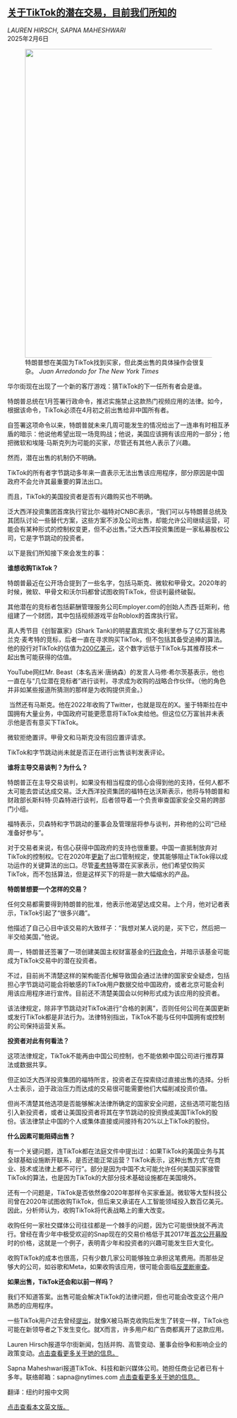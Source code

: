 <!--1738825621000-->
[关于TikTok的潜在交易，目前我们所知的](https://cn.nytimes.com/business/20250206/tiktok-sale-who-could-buy/)
------

<address>LAUREN HIRSCH, SAPNA MAHESHWARI</address><time pudate="2025-02-06 02:51:55" datetime="2025-02-06 02:51:55">2025年2月6日</time><figure><img src="https://images.weserv.nl/?url=static01.nyt.com/images/2025/02/03/multimedia/00tiktok-deal-1-vqhj/00tiktok-deal-1-vqhj-master1050.jpg" width="1050" height="700"><figcaption>特朗普想在美国为TikTok找到买家，但此类出售的具体操作会很复杂。 <cite>Juan Arredondo for The New York Times</cite></figcaption></figure><section><p>华尔街现在出现了一个新的客厅游戏：猜TikTok的下一任所有者会是谁。</p><p>特朗普总统在1月签署行政命令，推迟实施禁止这款热门视频应用的法律。如今，根据该命令，TikTok必须在4月初之前出售给非中国所有者。</p><p>自签署这项命令以来，特朗普就未来几周可能发生的情况给出了一连串有时相互矛盾的暗示：他说他希望出现一场竞购战；他说，美国应该拥有该应用的一部分；他把微软和埃隆·马斯克列为可能的买家，尽管还有其他人表示了兴趣。</p><p>然而，潜在出售的机制仍不明确。</p><p>TikTok的所有者字节跳动多年来一直表示无法出售该应用程序，部分原因是中国政府不会允许其最重要的算法出口。</p><p>而且，TikTok的美国投资者是否有兴趣购买也不明确。</p><p>泛大西洋投资集团首席执行官比尔·福特对CNBC表示，“我们可以与特朗普总统及其团队讨论一些替代方案，这些方案不涉及公司出售，却能允许公司继续运营，可能会有某种形式的控制权变更，但不必出售。”泛大西洋投资集团是一家私募股权公司，它是字节跳动的投资者。</p><p>以下是我们所知接下來会发生的事：</p><p><b>谁想收购TikTok？</b></p><p>特朗普最近在公开场合提到了一些名字，包括马斯克、微软和甲骨文。2020年的时候，微软、甲骨文和沃尔玛都曾试图收购TikTok，但谈判最终破裂。</p><p>其他潜在的竞标者包括薪酬管理服务公司Employer.com的创始人杰西·廷斯利，他组建了一个财团，其中包括视频游戏平台Roblox的首席执行官。</p><p>真人秀节目《创智赢家》(Shark Tank)的明星嘉宾凯文·奥利里参与了亿万富翁弗兰克·麦考特的竞标，后者一直在寻求购买TikTok，但不包括其备受追捧的算法。他的投行对TikTok的估值为<a href="https://www.nytimes.com/2025/01/10/us/politics/tiktok-buyer-bid-frank-mccourt.html">200亿美元</a>，这个数字远低于TikTok与其推荐技术一起出售可能获得的估值。</p><p>YouTube网红Mr. Beast（本名吉米·唐纳森）的发言人马修·希尔茨基表示，他也一直在与“几位潜在竞标者”进行谈判，寻求成为收购的战略合作伙伴。（他的角色并非如某些报道所猜测的那样是为收购提供资金。）</p><p> 当然还有马斯克。他在2022年收购了Twitter，也就是现在的X。鉴于特斯拉在中国拥有大量业务，中国政府可能更愿意将TikTok卖给他。但这位亿万富翁并未表示他是否有意买下TikTok。</p><p>微软拒绝置评。甲骨文和马斯克没有回应置评请求。</p><p>TikTok和字节跳动尚未就是否正在进行出售谈判发表评论。</p><p><b>谁将主导交易谈判？为什么？</b></p><p>特朗普正在主导交易谈判，如果没有相当程度的信心会得到他的支持，任何人都不太可能去尝试达成交易。泛大西洋投资集团的福特在达沃斯表示，他将与特朗普和财政部长斯科特·贝森特进行谈判，后者领导着一个负责审查国家安全交易的跨部门小组。</p><p>福特表示，贝森特和字节跳动的董事会及管理层将参与谈判，并称他的公司“已经准备好参与”。</p><p>对于交易者来说，有信心获得中国政府的支持也很重要。中国一直抵制放弃对TikTok的控制权。它在2020年<a href="https://www.nytimes.com/2020/08/29/technology/china-tiktok-export-controls.html">更新</a>了出口管制规定，使其能够阻止TikTok得以成功运作的关键算法的出口。尽管<a href="https://www.nytimes.com/2024/05/15/business/frank-mccourt-tiktok-bid.html" title="Link: https://www.nytimes.com/2024/05/15/business/frank-mccourt-tiktok-bid.html">麦考特</a>等潜在买家表示，他们希望仅购买TikTok，而不包括算法，但是这样买下的将是一款大幅缩水的产品。</p><p><b>特朗普想要一个怎样的交易？</b></p><p>任何交易都需要得到特朗普的批准，他表示他渴望达成交易。上个月，他对记者表示，TikTok引起了“很多兴趣”。</p><p>他描述了自己心目中该交易的大致样子：“我想对某人说的是，买下它，然后把一半交给美国，”他说。</p><p>周一，特朗普还签署了一项创建美国主权财富基金的<a href="https://www.nytimes.com/2025/02/03/us/politics/sovereign-wealth-fund-trump.html">行政命令</a>，并暗示该基金可能成为TikTok交易中的潜在投资者。</p><p>不过，目前尚不清楚这样的架构能否化解导致国会通过法律的国家安全疑虑，包括担心字节跳动可能会将敏感的TikTok用户数据交给中国政府，或者北京可能会利用该应用程序进行宣传。目前还不清楚美国会以何种形式成为该应用的投资者。</p><p>该法律规定，除非字节跳动对TikTok进行“合格的剥离”，否则任何公司在美国更新或发行TikTok都是非法行为。法律特别指出，TikTok不能与任何中国拥有或控制的公司保持运营关系。</p><p><b>投资者对此有何看法？</b></p><p>这项法律规定，TikTok不能再由中国公司控制，也不能依赖中国公司进行推荐算法或数据共享。</p><p>但正如泛大西洋投资集团的福特所言，投资者正在探索绕过直接出售的选择。分析人士表示，迫于政治压力而达成的交易很可能需要他们大幅削减投资价值。</p><p>但尚不清楚其他选项是否能够解决法律所确定的国家安全问题，这些选项可能包括引入新投资者，或者让美国投资者将其在字节跳动的投资换成美国TikTok的股份。该法律禁止中国的个人或集体直接或间接持有20%以上TikTok的股份。</p><p><b>什么因素可能阻碍出售</b><b>？</b></p><p>有一个关键问题，连TikTok都在法庭文件中提出过：如果TikTok的美国业务与其全球基础设施断开联系，是否还能正常运营？TikTok表示，这种出售方式“在商业、技术或法律上都不可行”。部分是因为中国不太可能允许任何美国买家接管TikTok的算法，也是因为TikTok的大部分技术基础设施都在美国境外。</p><p>还有一个问题是，TikTok是否依然像2020年那样令买家垂涎。微软等大型科技公司曾在2020年试图收购TikTok，但后来又承诺在人工智能领域投入数百亿美元。因此，分析师认为，收购TikTok将代表战略上的重大改变。</p><p>收购任何一家社交媒体公司往往都是一个棘手的问题，因为它可能很快就不再流行。曾经在青少年中极受欢迎的Snap现在的交易价格低于其2017年<a href="https://www.nytimes.com/2017/03/01/business/dealbook/snap-ipo-snapchat.html">首次公开募股</a>时的价格，这就是一个例子，表明青少年和投资者的兴趣可能发生巨大变化。</p><p>收购TikTok的成本也很高，只有少数几家公司能够独立承担这笔费用。而那些足够大的公司，如谷歌和Meta，如果收购该应用，很可能会面临<a href="https://www.nytimes.com/2025/01/10/us/politics/tiktok-buyer-bid-frank-mccourt.html" title="Link: https://www.nytimes.com/2025/01/10/us/politics/tiktok-buyer-bid-frank-mccourt.html">反垄断审查</a>。</p><p><b>如果出售，TikTok还会和以前一样吗？</b></p><p>我们不知道答案。出售可能会解决TikTok的法律问题，但也可能会改变这个用户熟悉的应用程序。</p><p>一些TikTok用户过去曾经<a href="https://www.nytimes.com/2024/04/04/business/media/tiktok-marketing-blitz-ban.html">提出</a>，就像X被马斯克收购后发生了转变一样，TikTok也可能在新领导者之下发生变化。就X而言，许多用户和广告商都离开了这款应用。</p></section><footer><p>Lauren Hirsch报道华尔街新闻，包括并购、高管变动、董事会纷争和影响企业的政策变动。<a rel="nofollow" target="_blank" href="https://www.nytimes.com/by/lauren-hirsch">点击查看更多关于她的信息。</a></p><p>Sapna Maheshwari报道TikTok、科技和新兴媒体公司。她担任商业记者已有十多年。联络邮箱：sapna@nytimes.com <a rel="nofollow" target="_blank" href="https://www.nytimes.com/by/sapna-maheshwari">点击查看更多关于她的信息。</a></p><p>翻译：纽约时报中文网</p><p><a rel="nofollow" target="_blank" href="https://www.nytimes.com/2025/02/04/business/media/tiktok-sale-who-could-buy.html">点击查看本文英文版。</a></p></footer>

